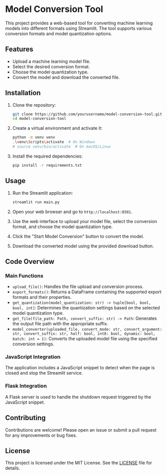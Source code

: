 # Model Conversion Tool

This project provides a web-based tool for converting machine learning models into different formats using Streamlit. The tool supports various conversion formats and model quantization options.

## Features

- Upload a machine learning model file.
- Select the desired conversion format.
- Choose the model quantization type.
- Convert the model and download the converted file.

## Installation

1. Clone the repository:
    ```sh
    git clone https://github.com/yourusername/model-conversion-tool.git
    cd model-conversion-tool
    ```

2. Create a virtual environment and activate it:
    ```sh
    python -m venv venv
    .\venv\Scripts\activate  # On Windows
    # source venv/bin/activate  # On macOS/Linux
    ```

3. Install the required dependencies:
    ```sh
    pip install -r requirements.txt
    ```

## Usage

1. Run the Streamlit application:
    ```sh
    streamlit run main.py
    ```

2. Open your web browser and go to `http://localhost:8501`.

3. Use the web interface to upload your model file, select the conversion format, and choose the model quantization type.

4. Click the "Start Model Conversion" button to convert the model.

5. Download the converted model using the provided download button.

## Code Overview

### Main Functions

- `upload_file()`: Handles the file upload and conversion process.
- `export_formats()`: Returns a DataFrame containing the supported export formats and their properties.
- `get_quantization(model_quantization: str) -> tuple[bool, bool, bool, int]`: Determines the quantization settings based on the selected model quantization type.
- `get_file(file_path: Path, convert_suffix: str) -> Path`: Generates the output file path with the appropriate suffix.
- `model_converter(uploaded_file, convert_mode: str, convert_argument: str, convert_suffix: str, half: bool, int8: bool, dynamic: bool, batch: int = 1)`: Converts the uploaded model file using the specified conversion settings.

### JavaScript Integration

The application includes a JavaScript snippet to detect when the page is closed and stop the Streamlit service.

### Flask Integration

A Flask server is used to handle the shutdown request triggered by the JavaScript snippet.

## Contributing

Contributions are welcome! Please open an issue or submit a pull request for any improvements or bug fixes.

## License

This project is licensed under the MIT License. See the [LICENSE](LICENSE) file for details.